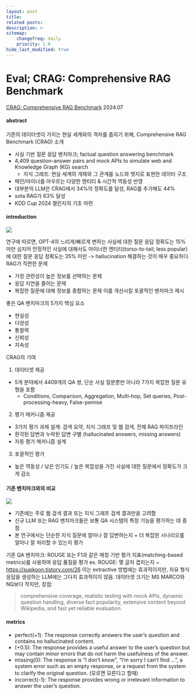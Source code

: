 ```yaml
---
layout: post
title: 
related posts:
description: >
sitemap:
    changefreq: daily
    priority: 1.0
hide_last_modified: true
---
```



# Eval; CRAG: Comprehensive RAG Benchmark

[CRAG: Comprehensive RAG Benchmark](https://arxiv.org/abs/2406.04744)
2024.07

#### abstract
기존의 데이터셋이 가지는 현실 세계와의 격차를 좁히기 위해, Comprehensive RAG Benchmark (CRAG) 소개
- 사실 기반 질문 응답 벤치마크; factual question answering benchmark
- 4,409 question-answer pairs and mock APIs to simulate web and Knowledge Graph (KG) search
  - 지식 그래프: 현실 세계의 개체와 그 관계를 노드와 엣지로 표현한 데이터 구조 
- 메인/마이너를 아우르는 다양한 엔티티 & 시간적 역동성 반영
- 대부분의 LLM은 CRAG에서 34%의 정확도를 달성, RAG를 추가해도 44%
- sota RAG가 63% 달성
- KDD Cup 2024 챌린지의 기초 마련


#### introduction
![](https://velog.velcdn.com/images/ese2o/post/8a8257ff-ea61-4fc2-886d-25cc721956cc/image.png)

연구에 따르면, GPT-4의 느리게/빠르게 변하는 사실에 대한 질문 응답 정확도는 15% 미만
심지어 안정적인 사실에 대해서도 마이너한 엔티티(torso-to-tail; less popular)에 대한 질문 응답 정확도는 35% 미만
-> hallucination 해결하는 것이 매우 중요하다.
RAG가 직면한 문제
- 가장 관련성이 높은 정보를 선택하는 문제
- 응답 지연을 줄이는 문제
- 복잡한 질문에 대해 정보를 종합하는 문제
이를 개선시킬 포괄적인 벤치마크 제시

좋은 QA 벤치마크의 5가지 핵심 요소
- 현실성
- 다양성
- 통찰력
- 신뢰성
- 지속성

CRAG의 기여
1. 데이터셋 제공
- 5개 분야에서 4409개의 QA 쌍, 단순 사실 질문뿐만 아니라 7가지 복잡한 질문 유형을 포함
  - Conditions, Comparison, Aggregation, Multi-hop, Set queries, Post-processing-heavy, False-pemise
2. 평가 메커니즘 제공
- 3가지 평가 과제 설계: 검색 요약, 지식 그래프 및 웹 검색, 전체 RAG 파이프라인
- 환각된 답변과 누락된 답변 구별 (hallucinated answers, missing answers)
- 자동 평가 메커니즘 설계
3. 포괄적인 평가
- 높은 역동성 / 낮은 인기도 / 높은 복잡성을 가진 사실에 대한 질문에서 정확도가 크게 감소

#### 기존 벤치마크와의 비교
![](https://velog.velcdn.com/images/ese2o/post/6e66d789-c12b-4b15-a37e-99c80212bdc2/image.png)
- 기존에는 주로 웹 검색 결과 또는 지식 그래프 검색 결과만을 고려함
- 신규 LLM 또는 RAG 벤치마크들은 보통 QA 시스템의 특정 기능을 평가하는 데 중점
- 본 연구에서는 단순한 지식 질문에 얼마나 잘 답변하는지 + 더 복잡한 시나리오를 얼마나 잘 처리할 수 있는지 평가

기존 QA 벤치마크: ROUGE 또는 F1과 같은 매칭 기반 평가 지표(matching-based metrics)를 사용하여 응답 품질을 평가
ex. ROUGE: 몇 글자 겹치는지 ~ https://supkoon.tistory.com/26
이는 extractive 방법에는 효과적이지만, 자유 형식 응답을 생성하는 LLM에는 그다지 효과적이지 않음.
데이터셋 크기는 MS MARCO와 NQ보다 작지만, 장점:
> comprehensive coverage, realistic testing with mock APIs, dynamic question handling, diverse fact popularity, extensive content beyond Wikipedia, and fast yet reliable evaluation.

#### metrics
- perfect(+1): The response correctly answers the user’s question and contains no hallucinated content.
- (+0.5): The response provides a useful answer to the user’s question but may contain minor errors that do not harm the usefulness of the answer.
- missing(0): The response is “I don’t know”, “I’m sorry I can’t find ...”, a system error such as an empty response, or a request from the system to clarify the original question. (모르면 모른다고 할때)
- incorrect(-1): The response provides wrong or irrelevant information to answer the user’s question.